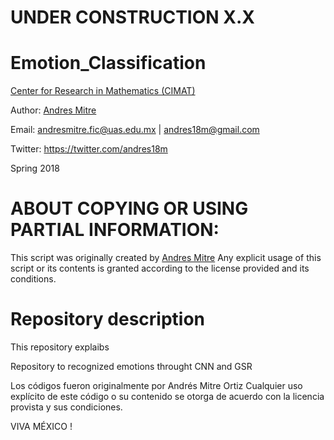 # UNDER CONSTRUCTION X.X


# Emotion_Classification


[Center for Research in Mathematics (CIMAT)](http://www.cimat.mx/en)

Author: [Andres Mitre](https://www.linkedin.com/in/andres18m)

Email: andresmitre.fic@uas.edu.mx | andres18m@gmail.com

Twitter:  https://twitter.com/andres18m

Spring 2018

# ABOUT COPYING OR USING PARTIAL INFORMATION:
This script was originally created by [Andres Mitre](https://www.linkedin.com/in/andres18m) Any explicit usage of this script or its contents is granted according to the license provided and its conditions.

# Repository description 

This repository explaibs 

Repository to recognized emotions throught CNN and GSR 

Los códigos fueron originalmente por Andrés Mitre Ortiz
Cualquier uso explícito de este código o su contenido se otorga 
de acuerdo con la licencia provista y sus condiciones.

VIVA MÉXICO !
